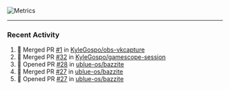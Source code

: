 ![Metrics](https://metrics.lecoq.io/KyleGospo?template=classic&base=header%2C%20activity%2C%20community%2C%20repositories%2C%20metadata&base.indepth=false&base.hireable=false&base.skip=false&config.timezone=America%2FLos_Angeles)

---
### Recent Activity
<!--START_SECTION:activity-->
1. 🎉 Merged PR [#1](https://github.com/KyleGospo/obs-vkcapture/pull/1) in [KyleGospo/obs-vkcapture](https://github.com/KyleGospo/obs-vkcapture)
2. 🎉 Merged PR [#32](https://github.com/KyleGospo/gamescope-session/pull/32) in [KyleGospo/gamescope-session](https://github.com/KyleGospo/gamescope-session)
3. 💪 Opened PR [#28](https://github.com/ublue-os/bazzite/pull/28) in [ublue-os/bazzite](https://github.com/ublue-os/bazzite)
4. 🎉 Merged PR [#27](https://github.com/ublue-os/bazzite/pull/27) in [ublue-os/bazzite](https://github.com/ublue-os/bazzite)
5. 💪 Opened PR [#27](https://github.com/ublue-os/bazzite/pull/27) in [ublue-os/bazzite](https://github.com/ublue-os/bazzite)
<!--END_SECTION:activity-->
